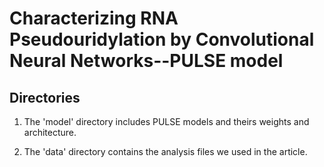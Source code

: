 # Characterizing RNA Pseudouridylation by Convolutional Neural Networks--PULSE model
## Directories
1. The 'model' directory includes PULSE models and theirs weights and architecture.

2. The 'data' directory contains the analysis files we used in the article.
